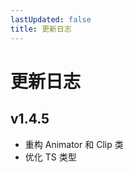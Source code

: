 ```yaml
---
lastUpdated: false
title: 更新日志
---
```


# 更新日志

## v1.4.5 <Badge type="tip" text='2024.12.06' />

- 重构 Animator 和 Clip 类
- 优化 TS 类型
